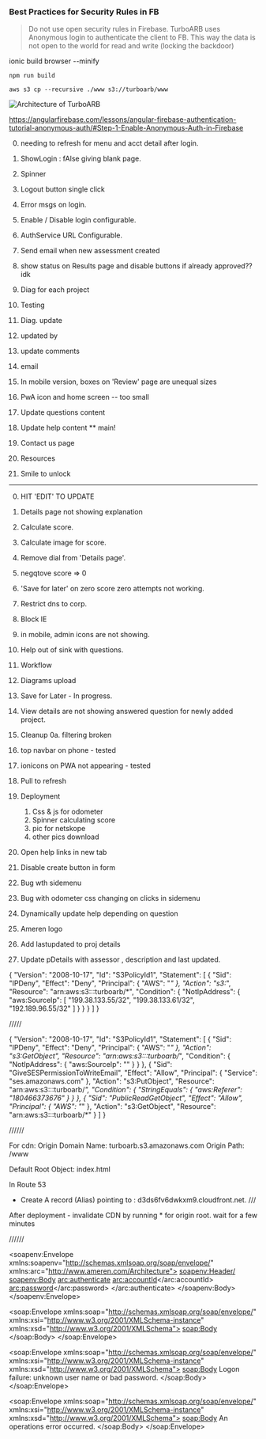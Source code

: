 ### Best Practices for Security Rules in FB

> Do not use open security rules in Firebase. TurboARB uses Anonymous login to authenticate the client to FB. This way the data is not open to the world for read and write (locking the backdoor)


ionic build browser --minify

`npm run build`

`aws s3 cp --recursive ./www s3://turboarb/www`



![Architecture of TurboARB](https://firebasestorage.googleapis.com/v0/b/ameren-arb.appspot.com/o/turboarb%2F1535512153?alt=media&token=c3c6b7ab-458a-4f07-bfc1-af0ced29b49f)

https://angularfirebase.com/lessons/angular-firebase-authentication-tutorial-anonymous-auth/#Step-1-Enable-Anonymous-Auth-in-Firebase



0. needing to refresh for menu and  acct detail after login.
1. ShowLogin : fAlse giving blank page.
5. Spinner
3. Logout button single click



4. Error msgs on login.
2. Enable / Disable login configurable.
1. AuthService URL Configurable.

1. Send email when new assessment created 
2. show status on Results page and disable buttons if already approved?? idk
3. Diag for each project

4. Testing
5. Diag. update

6. updated by
7. update comments
8. email


9. In mobile version, boxes on 'Review' page are unequal sizes
10. PwA icon and home screen -- too small


11. Update questions content
12. Update help content ** main!


13. Contact us page
14. Resources

15. Smile to unlock

------
0. HIT 'EDIT' TO UPDATE
0.  Details page not showing explanation

4. Calculate score.
5. Calculate image for score.
2. Remove dial from 'Details page'.
4. negqtove score => 0
5. 'Save for later' on zero score zero attempts not working.
5. Restrict dns to corp.
4. Block IE
7. in mobile, admin icons are not showing.
1. Help out of sink with questions.
0. Workflow
2. Diagrams upload
1. Save for Later - In progress.
0. View details are not showing answered question for newly added project.
1. Cleanup
0a. filtering broken
1. top navbar on phone - tested
2. ionicons on PWA not appearing  - tested
3. Pull to refresh
1. Deployment
    1. Css & js for odometer
    2. Spinner calculating score
    3. pic for netskope
    4. other pics download
8. Open help links in new tab
7. Disable create button in form
5. Bug wth sidemenu
6. Bug with odometer css changing on clicks in sidemenu
3. Dynamically update help depending on question
7. Ameren logo
1. Add lastupdated to proj details
2. Update pDetails with assessor , description and last updated.



{
    "Version": "2008-10-17",
    "Id": "S3PolicyId1",
    "Statement": [
        {
            "Sid": "IPDeny",
            "Effect": "Deny",
            "Principal": {
                "AWS": "*"
            },
            "Action": "s3:*",
            "Resource": "arn:aws:s3:::turboarb/*",
            "Condition": {
                "NotIpAddress": {
                    "aws:SourceIp": [
                        "199.38.133.55/32",
                        "199.38.133.61/32",
                        "192.189.96.55/32"
                    ]
                }
            }
        }
    ]
}




/////


{
    "Version": "2008-10-17",
    "Id": "S3PolicyId1",
    "Statement": [
        {
            "Sid": "IPDeny",
            "Effect": "Deny",
            "Principal": {
                "AWS": "*"
            },
            "Action": "s3:GetObject",
            "Resource": "arn:aws:s3:::turboarb/*",
            "Condition": {
                "NotIpAddress": {
                    "aws:SourceIp": ""
                }
            }
        },
        {
            "Sid": "GiveSESPermissionToWriteEmail",
            "Effect": "Allow",
            "Principal": {
                "Service": "ses.amazonaws.com"
            },
            "Action": "s3:PutObject",
            "Resource": "arn:aws:s3:::turboarb/*",
            "Condition": {
                "StringEquals": {
                    "aws:Referer": "180466373676"
                }
            }
        },
        {
            "Sid": "PublicReadGetObject",
            "Effect": "Allow",
            "Principal": {
                "AWS": "*"
            },
            "Action": "s3:GetObject",
            "Resource": "arn:aws:s3:::turboarb/*"
        }
    ]
}


//////

For cdn:
Origin Domain Name: turboarb.s3.amazonaws.com
Origin Path: /www

Default Root Object: index.html

In Route 53
-   Create A record (Alias) pointing to : d3ds6fv6dwkxm9.cloudfront.net.
///

After deployment
    - invalidate CDN by running * for origin root. wait for a few minutes 


 //////


<soapenv:Envelope xmlns:soapenv="http://schemas.xmlsoap.org/soap/envelope/" xmlns:arc="http://www.ameren.com/Architecture">
   <soapenv:Header/>
   <soapenv:Body>
      <arc:authenticate>
         <!--Optional:-->
         <arc:accountId></arc:accountId>
         <!--Optional:-->
         <arc:password></arc:password>
      </arc:authenticate>
   </soapenv:Body>
</soapenv:Envelope>



<soap:Envelope xmlns:soap="http://schemas.xmlsoap.org/soap/envelope/" xmlns:xsi="http://www.w3.org/2001/XMLSchema-instance" xmlns:xsd="http://www.w3.org/2001/XMLSchema">
   <soap:Body>
      <authenticateResponse xmlns="http://www.ameren.com/Architecture"/>
   </soap:Body>
</soap:Envelope>



 <soap:Envelope xmlns:soap="http://schemas.xmlsoap.org/soap/envelope/" xmlns:xsi="http://www.w3.org/2001/XMLSchema-instance" xmlns:xsd="http://www.w3.org/2001/XMLSchema">
   <soap:Body>
      <authenticateResponse xmlns="http://www.ameren.com/Architecture">
         <response>Logon failure: unknown user name or bad password.</response>
      </authenticateResponse>
   </soap:Body>
</soap:Envelope>


<soap:Envelope xmlns:soap="http://schemas.xmlsoap.org/soap/envelope/" xmlns:xsi="http://www.w3.org/2001/XMLSchema-instance" xmlns:xsd="http://www.w3.org/2001/XMLSchema">
   <soap:Body>
      <authenticateResponse xmlns="http://www.ameren.com/Architecture">
         <response>An operations error occurred.</response>
      </authenticateResponse>
   </soap:Body>
</soap:Envelope>



